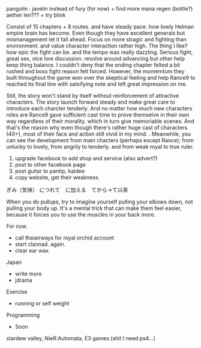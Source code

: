 pangolin : javelin instead of fury (for now) + find more mana regen (bottle?) aether len??? + try blink


Consist of 15 chapters + 8 routes. and have steady pace. how lowly Helman empire brain has become. Even though they have excellent generals but mismanagement let it fall ahead.
Focus on more stragic and fighting than environment. and value character interaction rather high.
The thing I like? how epic the fight can be. and the tempo was really dazzling. Serious fight, great sex, nice lore discussion. revolve around advancing but other help keep thing balance. 
I couldn't deny that the ending chapter felted a bit rushed and boss fight reason felt forced. However, the momemtum they built throughout the game won over the skeptical feeling
and help Rance9 to reached its final line with satsifying note and left great impression on me. 


Still, the story won't stand by itself without reinforcement of attractive characters. 
The story launch forward steady and make great care to introduce each charcter tenderly.
And no matter how much new characters roles are Rance9 gave sufficient cast time to prove themselve in their own way regardless of their morality. which in turn give memoriable scenes. 
And that's the reason why even though there's rather huge cast of characters (40+), most of their face and action still vivid in my mind.  .
Meanwhile, you can see the development from main chacters (perhaps except Rance); from unlucky to lovely, from angrily to tenderly. and from weak royal to true ruler.





1. upgrade facebook to add shop and service (also advert?)
2. post to other facebook page
3. post guitar to pantip, kaidee
4. copy website, get their weakness.


ぎみ（気味） につれて　に加える　てから→て以来

When you do pullups, try to imagine yourself pulling your elbows down, not pulling your body up. It's a mental trick that can make them feel easier, because it forces you to use the muscles in your back more.

For now.
- call thaiairways for royal orchid account
- start clannad. again.
- clear ear wax

Japan
- write more
- jdrama

Exercise
- running or self weight

Programming
- Soon

stardew valley, 
NieR:Automata,
E3 games (shit I need ps4...)


